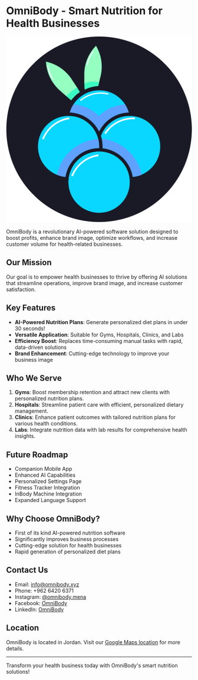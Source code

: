 # OmniBody - Smart Nutrition for Health Businesses

![OmniBody Logo](blueberry.png)

OmniBody is a revolutionary AI-powered software solution designed to boost profits, enhance brand image, optimize workflows, and increase customer volume for health-related businesses.

## Our Mission

Our goal is to empower health businesses to thrive by offering AI solutions that streamline operations, improve brand image, and increase customer satisfaction.

## Key Features

- **AI-Powered Nutrition Plans**: Generate personalized diet plans in under 30 seconds!
- **Versatile Application**: Suitable for Gyms, Hospitals, Clinics, and Labs
- **Efficiency Boost**: Replaces time-consuming manual tasks with rapid, data-driven solutions
- **Brand Enhancement**: Cutting-edge technology to improve your business image

## Who We Serve

1. **Gyms**: Boost membership retention and attract new clients with personalized nutrition plans.
2. **Hospitals**: Streamline patient care with efficient, personalized dietary management.
3. **Clinics**: Enhance patient outcomes with tailored nutrition plans for various health conditions.
4. **Labs**: Integrate nutrition data with lab results for comprehensive health insights.

## Future Roadmap

- Companion Mobile App
- Enhanced AI Capabilities
- Personalized Settings Page
- Fitness Tracker Integration
- InBody Machine Integration
- Expanded Language Support

## Why Choose OmniBody?

- First of its kind AI-powered nutrition software
- Significantly improves business processes
- Cutting-edge solution for health businesses
- Rapid generation of personalized diet plans

## Contact Us

- Email: [info@omnibody.xyz](mailto:info@omnibody.xyz)
- Phone: +962 6420 6371
- Instagram: [@omnibody.mena](https://www.instagram.com/omnibody.mena)
- Facebook: [OmniBody](https://www.facebook.com/people/Omnibody/61565597801055/)
- LinkedIn: [OmniBody](https://www.linkedin.com/company/omnibody)

## Location

OmniBody is located in Jordan. Visit our [Google Maps location](https://www.google.com/maps/place/OmniBody) for more details.

---

Transform your health business today with OmniBody's smart nutrition solutions!
